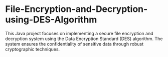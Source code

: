 # File-Encryption-and-Decryption-using-DES-Algorithm
This Java project focuses on implementing a secure file encryption and decryption system using the Data Encryption Standard (DES) algorithm. The system ensures the confidentiality of sensitive data through robust cryptographic techniques.
